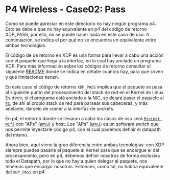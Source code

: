# P4 Wireless - Case02: Pass

Como se puede apreciar en este directorio no hay ningún programa p4. Esto se debe a que no hay equivalente en p4 del código de retorno XDP_PASS, por ello, no se puede hacer nada en este caso de uso. A continuación, se indica el por qué no se encuentra un equivalente entre ambas tecnologías.

El código de de retorno en XDP es una forma para llevar a cabo una acción con el paquete que llega a la interfaz, en la cual hay anclado un programa XDP. Para más información sobre los códigos de retorno consultar el siguiente [README](https://github.com/davidcawork/TFG/tree/master/src/use_cases/xdp/case03) donde se indica en detalle cuantos hay, para qué sirven y qué limitaciones tienen. 

En este caso el código de retorno ``XDP_PASS`` implica que el paquete se pasa al siguiente punto del procesamiento del stack de red en el Kernel de Linux. Es decir, si el programa está anclado a la NIC, se dejará pasar el paquete al [``TC``](http://man7.org/linux/man-pages/man8/tc.8.html), de ahí al propio stack de red para parsear sus cabeceras, y más adelante, dárselo de comer a la interfaz de sockets.

En p4, el entorno donde se llevaran a cabo los casos de uso será [``Mininet Wifi``](https://github.com/davidcawork/mininet_wifi) con "APs" ([``BMV2``](https://github.com/p4lang/behavioral-model)) y host. Los "APs" ([``BMV2``](https://github.com/p4lang/behavioral-model)) es un software switch que nos permite inyectarle código p4, con el cual podemos definir el datapath del mismo.

Ahora bien, aquí viene la gran diferencia entre ambas tecnologías: con XDP siempre puedes pasarle el paquete al Kernel para que se encargue el del procesamiento, pero en p4, debemos definir nosotros de forma exclusiva todo el Datapath, por lo que no hay a quien delegar el paquete, nos tenemos que encargar nosotros. Entonces, como tal, no habría equivalente del ``XDP_PASS`` en p4.